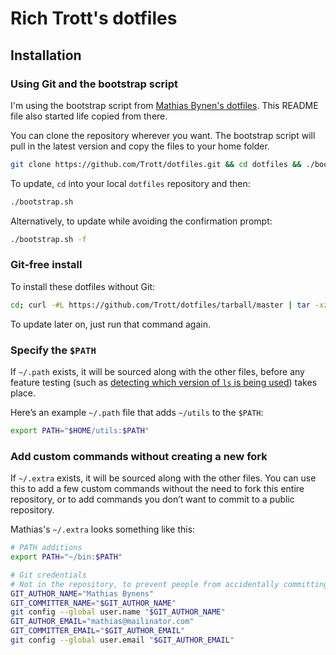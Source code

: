 # Rich Trott's dotfiles

## Installation

### Using Git and the bootstrap script

I'm using the bootstrap script from [Mathias Bynen's dotfiles](https://github.com/mathiasbynens/dotfiles). This README file also started life copied from there.

You can clone the repository wherever you want. The bootstrap script will pull in the latest version and copy the files to your home folder.

```bash
git clone https://github.com/Trott/dotfiles.git && cd dotfiles && ./bootstrap.sh
```

To update, `cd` into your local `dotfiles` repository and then:

```bash
./bootstrap.sh
```

Alternatively, to update while avoiding the confirmation prompt:

```bash
./bootstrap.sh -f
```

### Git-free install

To install these dotfiles without Git:

```bash
cd; curl -#L https://github.com/Trott/dotfiles/tarball/master | tar -xzv --strip-components 1 --exclude={README.md,bootstrap.sh}
```

To update later on, just run that command again.

### Specify the `$PATH`

If `~/.path` exists, it will be sourced along with the other files, before any feature testing (such as [detecting which version of `ls` is being used](https://github.com/mathiasbynens/dotfiles/blob/aff769fd75225d8f2e481185a71d5e05b76002dc/.aliases#L21-26)) takes place.

Here’s an example `~/.path` file that adds `~/utils` to the `$PATH`:

```bash
export PATH="$HOME/utils:$PATH"
```

### Add custom commands without creating a new fork

If `~/.extra` exists, it will be sourced along with the other files. You can use this to add a few custom commands without the need to fork this entire repository, or to add commands you don’t want to commit to a public repository.

Mathias's `~/.extra` looks something like this:

```bash
# PATH additions
export PATH="~/bin:$PATH"

# Git credentials
# Not in the repository, to prevent people from accidentally committing under my name
GIT_AUTHOR_NAME="Mathias Bynens"
GIT_COMMITTER_NAME="$GIT_AUTHOR_NAME"
git config --global user.name "$GIT_AUTHOR_NAME"
GIT_AUTHOR_EMAIL="mathias@mailinator.com"
GIT_COMMITTER_EMAIL="$GIT_AUTHOR_EMAIL"
git config --global user.email "$GIT_AUTHOR_EMAIL"
```
